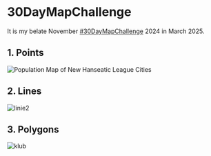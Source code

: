 # 30DayMapChallenge
It is my belate November [#30DayMapChallenge](https://30daymapchallenge.com) 2024 in March 2025.

## 1. Points

![Population Map of New Hanseatic League Cities](https://github.com/user-attachments/assets/1a1dfe4e-c905-4a94-b072-5fd3363a2523)


## 2. Lines

![linie2](https://github.com/user-attachments/assets/f992cc0b-881d-42fe-8f70-2e695780b690)

## 3. Polygons

![klub](https://github.com/user-attachments/assets/112c7159-ac77-4203-9434-cfe6e942fb95)
